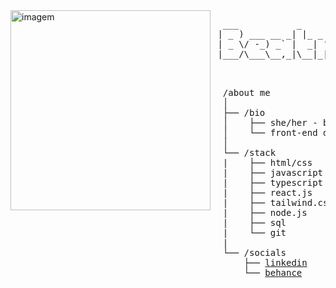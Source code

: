 
<img src="https://github.com/user-attachments/assets/2645b3d9-244a-4f94-be75-245ad36a0e32" alt="imagem" width="320" align="left"/>
  <pre>
  ___           _       _      _____                         
 | _ ) ___ __ _| |_ _ _(_)___ |_   _|_ ___ ____ _ _ _ ___ ___
 | _ \/ -_) _` |  _| '_| |_ /   | |/ _` \ V / _` | '_/ -_|_-<
 |___/\___\__,_|\__|_| |_/__|   |_|\__,_|\_/\__,_|_| \___/__/
 
  </pre>
  <pre>
  /about me
  │
  ├── /bio
  │    ├── she/her - brazilian - (pt/br + en + es)
  │    └── front-end dev - ux/ui designer
  │
  └── /stack    
  |    ├── html/css
  |    ├── javascript
  |    ├── typescript
  |    ├── react.js
  |    ├── tailwind.css
  |    ├── node.js
  |    ├── sql
  |    └── git
  |
  └── /socials
      ├── <a href="https://www.linkedin.com/in/trizbeatavares/" target="_blank">linkedin</a>
      └── <a href="https://www.behance.net/synthriz/" target="_blank">behance</a>
  </pre>
